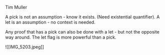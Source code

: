 Tim Muller

A pick is not an assumption - know it exists. (Need existential quantifier). 
A let is an assumption - no context is needed.


Any proof that has a pick can also be done with a let - but not the opposite way around. The let flag is more powerful than a pick.

![[IMG_5203.jpeg]]




